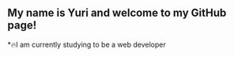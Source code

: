 ## My name is Yuri and welcome to my GitHub page!

*:fire:I am currently studying to be a web developer
